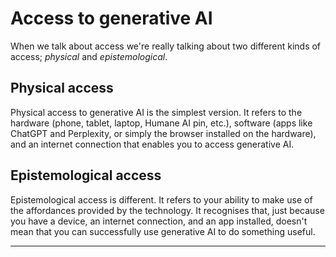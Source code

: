 # Access to generative AI

When we talk about access we're really talking about two different kinds of access; *physical* and *epistemological*.

## Physical access 

Physical access to generative AI is the simplest version. It refers to the hardware (phone, tablet, laptop, Humane AI pin, etc.), software (apps like ChatGPT and Perplexity, or simply the browser installed on the hardware), and an internet connection that enables you to access generative AI.

## Epistemological access

Epistemological access is different. It refers to your ability to make use of the affordances provided by the technology. It recognises that, just because you have a device, an internet connection, and an app installed, doesn't mean that you can successfully use generative AI to do something useful.

---
